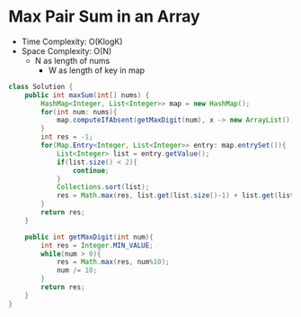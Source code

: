 # Max Pair Sum in an Array

- Time Complexity: O(KlogK)
- Space Complexity: O(N)
  - N as length of nums
    - W as length of key in map

```java
class Solution {
    public int maxSum(int[] nums) {
        HashMap<Integer, List<Integer>> map = new HashMap();
        for(int num: nums){
            map.computeIfAbsent(getMaxDigit(num), x -> new ArrayList()).add(num);
        }
        int res = -1;
        for(Map.Entry<Integer, List<Integer>> entry: map.entrySet()){
            List<Integer> list = entry.getValue();
            if(list.size() < 2){
                continue;
            }
            Collections.sort(list);
            res = Math.max(res, list.get(list.size()-1) + list.get(list.size()-2));
        }
        return res;
    }

    public int getMaxDigit(int num){
        int res = Integer.MIN_VALUE;
        while(num > 0){
            res = Math.max(res, num%10);
            num /= 10;
        }
        return res;
    }
}
```
